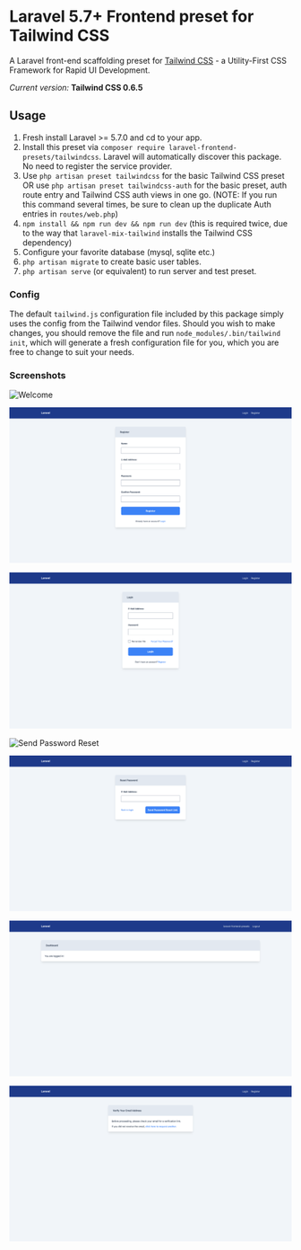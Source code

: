 # Laravel 5.7+ Frontend preset for Tailwind CSS

A Laravel front-end scaffolding preset for [Tailwind CSS](https://tailwindcss.com) - a Utility-First CSS Framework for Rapid UI Development.

*Current version:* **Tailwind CSS 0.6.5**

## Usage

1. Fresh install Laravel >= 5.7.0 and cd to your app.
2. Install this preset via `composer require laravel-frontend-presets/tailwindcss`. Laravel will automatically discover this package. No need to register the service provider.
3. Use `php artisan preset tailwindcss` for the basic Tailwind CSS preset OR use `php artisan preset tailwindcss-auth` for the basic preset, auth route entry and Tailwind CSS auth views in one go. (NOTE: If you run this command several times, be sure to clean up the duplicate Auth entries in `routes/web.php`)
4. `npm install && npm run dev && npm run dev` (this is required twice, due to the way that `laravel-mix-tailwind` installs the Tailwind CSS dependency)
5. Configure your favorite database (mysql, sqlite etc.)
6. `php artisan migrate` to create basic user tables.
7. `php artisan serve` (or equivalent) to run server and test preset.

### Config

The default `tailwind.js` configuration file included by this package simply uses the config from the Tailwind vendor files. Should you wish to make changes, you should remove the file and run `node_modules/.bin/tailwind init`, which will generate a fresh configuration file for you, which you are free to change to suit your needs.

### Screenshots

![Welcome](https://raw.githubusercontent.com/laravel-frontend-presets/tailwindcss/master/screenshots/welcome.png)

![Register](https://raw.githubusercontent.com/laravel-frontend-presets/tailwindcss/master/screenshots/register.png)

![Login](https://raw.githubusercontent.com/laravel-frontend-presets/tailwindcss/master/screenshots/login.png)

![Send Password Reset](https://raw.githubusercontent.com/laravel-frontend-presets/tailwindcss/master/screenshots/send-password-reset.png)

![Reset Password](https://raw.githubusercontent.com/laravel-frontend-presets/tailwindcss/master/screenshots/reset-password.png)

![Dashboard](https://raw.githubusercontent.com/laravel-frontend-presets/tailwindcss/master/screenshots/dashboard.png)

![Verify](https://raw.githubusercontent.com/laravel-frontend-presets/tailwindcss/master/screenshots/verify.png)
